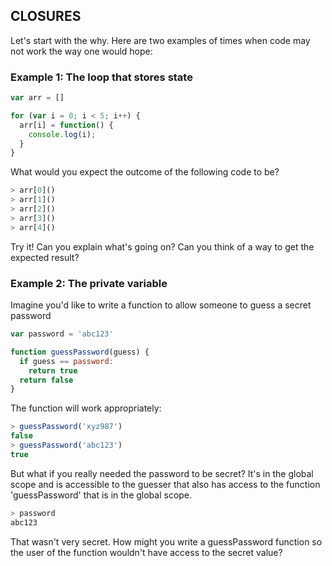 ## CLOSURES
Let's start with the why. Here are two examples of times when code may not work the way one would hope:

### Example 1: The loop that stores state
```javascript
var arr = []

for (var i = 0; i < 5; i++) {
  arr[i] = function() {
    console.log(i);
  }
}
```

What would you expect the outcome of the following code to be?
```javascript
> arr[0]()
> arr[1]()
> arr[2]()
> arr[3]()
> arr[4]()
```

Try it! Can you explain what's going on? Can you think of a way to get the expected result?

### Example 2: The private variable
Imagine you'd like to write a function to allow someone to guess a secret password

```javascript
var password = 'abc123'

function guessPassword(guess) {
  if guess == password: 
    return true
  return false
}
```

The function will work appropriately: 

```javascript
> guessPassword('xyz987')
false
> guessPassword('abc123')
true
```

But what if you really needed the password to be secret? It's in the global scope and is accessible to the guesser that also has access to the function 'guessPassword' that is in the global scope. 

```javascript
> password
abc123
```

That wasn't very secret. How might you write a guessPassword function so the user of the function wouldn't have access to the secret value? 


